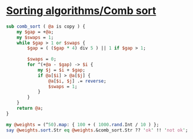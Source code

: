 [1]: https://rosettacode.org/wiki/Sorting_algorithms/Comb_sort

# [Sorting algorithms/Comb sort][1]

```perl
sub comb_sort ( @a is copy ) {
    my $gap = +@a;
    my $swaps = 1;
    while $gap > 1 or $swaps {
        $gap = ( ($gap * 4) div 5 ) || 1 if $gap > 1;
 
        $swaps = 0;
        for ^(+@a - $gap) -> $i {
            my $j = $i + $gap;
            if @a[$i] > @a[$j] {
                @a[$i, $j] .= reverse;
                $swaps = 1;
            }
        }
    }
    return @a;
}
 
my @weights = (^50).map: { 100 + ( 1000.rand.Int / 10 ) };
say @weights.sort.Str eq @weights.&comb_sort.Str ?? 'ok' !! 'not ok';
 
```